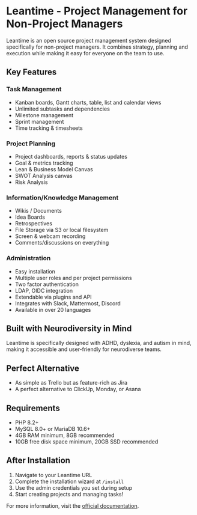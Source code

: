 # Leantime - Project Management for Non-Project Managers

Leantime is an open source project management system designed specifically for non-project managers. It combines strategy, planning and execution while making it easy for everyone on the team to use.

## Key Features

### Task Management
- Kanban boards, Gantt charts, table, list and calendar views
- Unlimited subtasks and dependencies
- Milestone management
- Sprint management
- Time tracking & timesheets

### Project Planning
- Project dashboards, reports & status updates
- Goal & metrics tracking
- Lean & Business Model Canvas
- SWOT Analysis canvas
- Risk Analysis

### Information/Knowledge Management
- Wikis / Documents
- Idea Boards
- Retrospectives
- File Storage via S3 or local filesystem
- Screen & webcam recording
- Comments/discussions on everything

### Administration
- Easy installation
- Multiple user roles and per project permissions
- Two factor authentication
- LDAP, OIDC integration
- Extendable via plugins and API
- Integrates with Slack, Mattermost, Discord
- Available in over 20 languages

## Built with Neurodiversity in Mind

Leantime is specifically designed with ADHD, dyslexia, and autism in mind, making it accessible and user-friendly for neurodiverse teams.

## Perfect Alternative

- As simple as Trello but as feature-rich as Jira
- A perfect alternative to ClickUp, Monday, or Asana

## Requirements

- PHP 8.2+
- MySQL 8.0+ or MariaDB 10.6+
- 4GB RAM minimum, 8GB recommended
- 10GB free disk space minimum, 20GB SSD recommended

## After Installation

1. Navigate to your Leantime URL
2. Complete the installation wizard at `/install`
3. Use the admin credentials you set during setup
4. Start creating projects and managing tasks!

For more information, visit the [official documentation](https://docs.leantime.io).